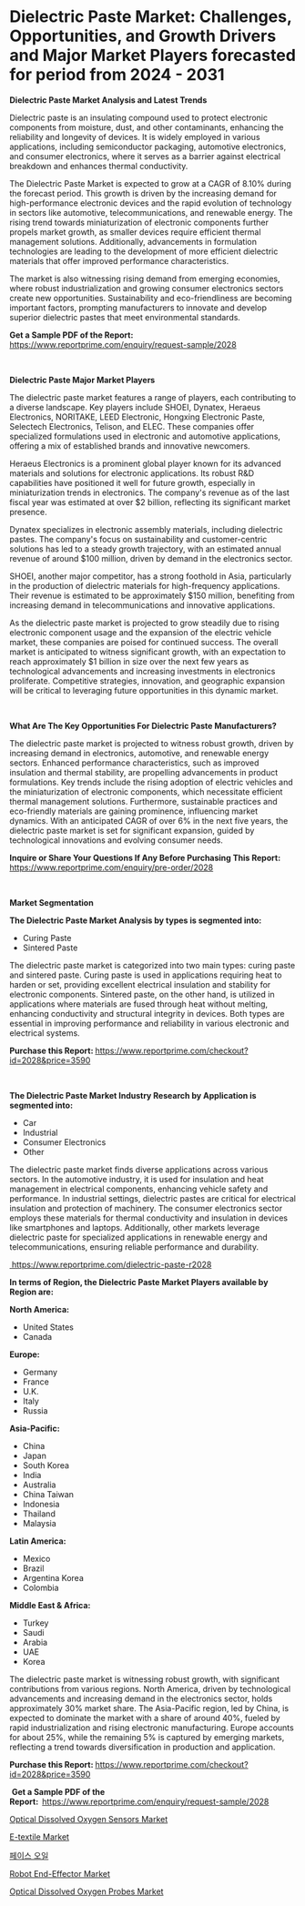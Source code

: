 <p><h1>Dielectric Paste Market: Challenges, Opportunities, and Growth Drivers and Major Market Players forecasted for period from 2024 - 2031</h1></p><p><strong>Dielectric Paste Market Analysis and Latest Trends</strong></p>
<p><p>Dielectric paste is an insulating compound used to protect electronic components from moisture, dust, and other contaminants, enhancing the reliability and longevity of devices. It is widely employed in various applications, including semiconductor packaging, automotive electronics, and consumer electronics, where it serves as a barrier against electrical breakdown and enhances thermal conductivity.</p><p>The Dielectric Paste Market is expected to grow at a CAGR of 8.10% during the forecast period. This growth is driven by the increasing demand for high-performance electronic devices and the rapid evolution of technology in sectors like automotive, telecommunications, and renewable energy. The rising trend towards miniaturization of electronic components further propels market growth, as smaller devices require efficient thermal management solutions. Additionally, advancements in formulation technologies are leading to the development of more efficient dielectric materials that offer improved performance characteristics.</p><p>The market is also witnessing rising demand from emerging economies, where robust industrialization and growing consumer electronics sectors create new opportunities. Sustainability and eco-friendliness are becoming important factors, prompting manufacturers to innovate and develop superior dielectric pastes that meet environmental standards.</p></p>
<p><strong>Get a Sample PDF of the Report:&nbsp;</strong> <a href="https://www.reportprime.com/enquiry/request-sample/2028">https://www.reportprime.com/enquiry/request-sample/2028</a></p>
<p>&nbsp;</p>
<p><strong>Dielectric Paste Major Market Players</strong></p>
<p><p>The dielectric paste market features a range of players, each contributing to a diverse landscape. Key players include SHOEI, Dynatex, Heraeus Electronics, NORITAKE, LEED Electronic, Hongxing Electronic Paste, Selectech Electronics, Telison, and ELEC. These companies offer specialized formulations used in electronic and automotive applications, offering a mix of established brands and innovative newcomers.</p><p>Heraeus Electronics is a prominent global player known for its advanced materials and solutions for electronic applications. Its robust R&D capabilities have positioned it well for future growth, especially in miniaturization trends in electronics. The company's revenue as of the last fiscal year was estimated at over $2 billion, reflecting its significant market presence.</p><p>Dynatex specializes in electronic assembly materials, including dielectric pastes. The company's focus on sustainability and customer-centric solutions has led to a steady growth trajectory, with an estimated annual revenue of around $100 million, driven by demand in the electronics sector.</p><p>SHOEI, another major competitor, has a strong foothold in Asia, particularly in the production of dielectric materials for high-frequency applications. Their revenue is estimated to be approximately $150 million, benefiting from increasing demand in telecommunications and innovative applications.</p><p>As the dielectric paste market is projected to grow steadily due to rising electronic component usage and the expansion of the electric vehicle market, these companies are poised for continued success. The overall market is anticipated to witness significant growth, with an expectation to reach approximately $1 billion in size over the next few years as technological advancements and increasing investments in electronics proliferate. Competitive strategies, innovation, and geographic expansion will be critical to leveraging future opportunities in this dynamic market.</p></p>
<p>&nbsp;</p>
<p><strong>What Are The Key Opportunities For Dielectric Paste Manufacturers?</strong></p>
<p><p>The dielectric paste market is projected to witness robust growth, driven by increasing demand in electronics, automotive, and renewable energy sectors. Enhanced performance characteristics, such as improved insulation and thermal stability, are propelling advancements in product formulations. Key trends include the rising adoption of electric vehicles and the miniaturization of electronic components, which necessitate efficient thermal management solutions. Furthermore, sustainable practices and eco-friendly materials are gaining prominence, influencing market dynamics. With an anticipated CAGR of over 6% in the next five years, the dielectric paste market is set for significant expansion, guided by technological innovations and evolving consumer needs.</p></p>
<p><strong>Inquire or Share Your Questions If Any Before Purchasing This Report:</strong> <a href="https://www.reportprime.com/enquiry/pre-order/2028">https://www.reportprime.com/enquiry/pre-order/2028</a></p>
<p>&nbsp;</p>
<p><strong>Market Segmentation</strong></p>
<p><strong>The Dielectric Paste Market Analysis by types is segmented into:</strong></p>
<p><ul><li>Curing Paste</li><li>Sintered Paste</li></ul></p>
<p><p>The dielectric paste market is categorized into two main types: curing paste and sintered paste. Curing paste is used in applications requiring heat to harden or set, providing excellent electrical insulation and stability for electronic components. Sintered paste, on the other hand, is utilized in applications where materials are fused through heat without melting, enhancing conductivity and structural integrity in devices. Both types are essential in improving performance and reliability in various electronic and electrical systems.</p></p>
<p><strong>Purchase this Report:&nbsp;</strong><a href="https://www.reportprime.com/checkout?id=2028&price=3590">https://www.reportprime.com/checkout?id=2028&price=3590</a></p>
<p>&nbsp;</p>
<p><strong>The Dielectric Paste Market Industry Research by Application is segmented into:</strong></p>
<p><ul><li>Car</li><li>Industrial</li><li>Consumer Electronics</li><li>Other</li></ul></p>
<p><p>The dielectric paste market finds diverse applications across various sectors. In the automotive industry, it is used for insulation and heat management in electrical components, enhancing vehicle safety and performance. In industrial settings, dielectric pastes are critical for electrical insulation and protection of machinery. The consumer electronics sector employs these materials for thermal conductivity and insulation in devices like smartphones and laptops. Additionally, other markets leverage dielectric paste for specialized applications in renewable energy and telecommunications, ensuring reliable performance and durability.</p></p>
<p><a href="https://www.reportprime.com/dielectric-paste-r2028">&nbsp;https://www.reportprime.com/dielectric-paste-r2028</a></p>
<p><strong>In terms of Region, the Dielectric Paste Market Players available by Region are:</strong></p>
<p>
    <p> <strong> North America: </strong>
        <ul>
            <li>United States</li>
            <li>Canada</li>
        </ul>
        </p> 
    <p> <strong> Europe: </strong>
        <ul>
            <li>Germany</li>
            <li>France</li>
            <li>U.K.</li>
            <li>Italy</li>
            <li>Russia</li>
        </ul>
        </p> 
    <p> <strong> Asia-Pacific: </strong>
        <ul>
            <li>China</li>
            <li>Japan</li>
            <li>South Korea</li>
            <li>India</li>
            <li>Australia</li>
            <li>China Taiwan</li>
            <li>Indonesia</li>
            <li>Thailand</li>
            <li>Malaysia</li>
        </ul>
        </p> 
    <p> <strong> Latin America: </strong>
        <ul>
            <li>Mexico</li>
            <li>Brazil</li>
            <li>Argentina Korea</li>
            <li>Colombia</li>
        </ul>
        </p> 
    <p> <strong> Middle East & Africa: </strong>
        <ul>
            <li>Turkey</li>
            <li>Saudi</li>
            <li>Arabia</li>
            <li>UAE</li>
            <li>Korea</li>
        </ul>
    </p>
    </p>
<p><p>The dielectric paste market is witnessing robust growth, with significant contributions from various regions. North America, driven by technological advancements and increasing demand in the electronics sector, holds approximately 30% market share. The Asia-Pacific region, led by China, is expected to dominate the market with a share of around 40%, fueled by rapid industrialization and rising electronic manufacturing. Europe accounts for about 25%, while the remaining 5% is captured by emerging markets, reflecting a trend towards diversification in production and application.</p></p>
<p><strong>Purchase this Report: </strong><a href="https://www.reportprime.com/checkout?id=2028&price=3590">https://www.reportprime.com/checkout?id=2028&price=3590</a></p>
<p>&nbsp;<strong>Get a Sample PDF of the Report:&nbsp;&nbsp;</strong><a href="https://www.reportprime.com/enquiry/request-sample/2028">https://www.reportprime.com/enquiry/request-sample/2028</a></p>
<p><strong></strong></p>
<p><p><a href="https://github.com/vimar16th/Market-Research-Report-List-6/blob/main/optical-dissolved-oxygen-sensors-market.md">Optical Dissolved Oxygen Sensors Market</a></p><p><a href="https://www.linkedin.com/pulse/market-insights-global-e-textile-forecast-innovation-trends-brcef?trackingId=UkKBakElQCuW6H97BvS6UA%3D%3D">E-textile Market</a></p><p><a href="https://medium.com/@czbtzkwc9/%EB%AF%B8%EB%9E%98-%EC%A4%80%EB%B9%84-%EA%B8%80%EB%A1%9C%EB%B2%8C-%ED%8E%98%EC%9D%B4%EC%8A%A4-%EC%98%A4%EC%9D%BC-%EC%8B%9C%EC%9E%A5%EC%97%90-%EB%8C%80%ED%95%9C-%EC%A0%84%EB%9E%B5%EC%A0%81-%ED%86%B5%EC%B0%B0%EB%A0%A5-2024-2031-9cc4aac4575f">페이스 오일</a></p><p><a href="https://issuu.com/reportprime-2/docs/robot-end-effector-market-size-2030_d826106d274382">Robot End-Effector Market</a></p><p><a href="https://github.com/luckyshygirl/Market-Research-Report-List-6/blob/main/optical-dissolved-oxygen-probes-market.md">Optical Dissolved Oxygen Probes Market</a></p></p>